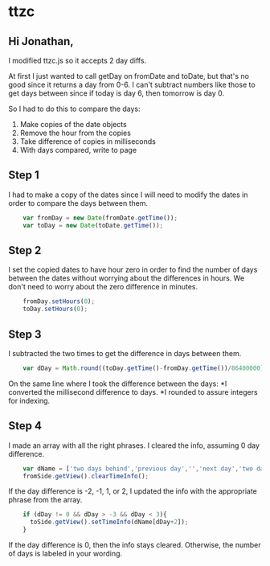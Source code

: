 # ttzc

## Hi Jonathan,

I modified ttzc.js so it accepts 2 day diffs.

At first I just wanted to call getDay on fromDate and toDate, but that's no good since it returns a day from 0-6. I can't subtract numbers like those to get days between since if today is day 6, then tomorrow is day 0. 

So I had to do this to compare the days:
1. Make copies of the date objects
2. Remove the hour from the copies
3. Take difference of copies in milliseconds
4. With days compared, write to page

## Step 1 
I had to make a copy of the dates since I will need to modify the dates in order to compare the days between them.
```javascript
    var fromDay = new Date(fromDate.getTime());
    var toDay = new Date(toDate.getTime());
```

## Step 2
I set the copied dates to have hour zero in order to find the number of days between the dates without worrying about the differences in hours. We don't need to worry about the zero difference in minutes.
```javascript
    fromDay.setHours(0);
    toDay.setHours(0);
```

## Step 3
I subtracted the two times to get the difference in days between them.
```javascript
    var dDay = Math.round((toDay.getTime()-fromDay.getTime())/86400000);
```
On the same line where I took the difference between the days:
*I converted the millisecond difference to days.
*I rounded to assure integers for indexing.

## Step 4
I made an array with all the right phrases. I cleared the info, assuming 0 day difference.
```javascript
    var dName = ['two days behind','previous day','','next day','two days ahead'];
    fromSide.getView().clearTimeInfo();
```

If the day difference is -2, -1, 1, or 2, I updated the info with the appropriate phrase from the array.
```javascript
    if (dDay != 0 && dDay > -3 && dDay < 3){
      toSide.getView().setTimeInfo(dName[dDay+2]);
    }
```

If the day difference is 0, then the info stays cleared.
Otherwise, the number of days is labeled in your wording.
